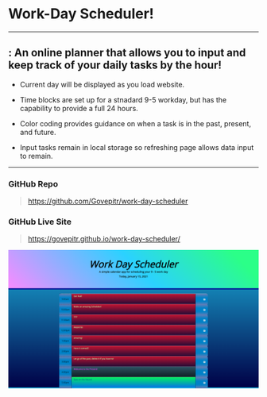 # Work-Day Scheduler!
---

## : An online planner that allows you to input and keep track of your daily tasks by the hour!

- Current day will be displayed as you load website.

- Time blocks are set up for a stnadard 9-5 workday, but has the capability to provide a full 24 hours.

- Color coding provides guidance on when a task is in the past, present, and future.

- Input tasks remain in local storage so refreshing page allows data input to remain.



---

### GitHub Repo

> https://github.com/Govepitr/work-day-scheduler

### GitHub Live Site

> https://govepitr.github.io/work-day-scheduler/

![Scheduler Screenshot](https://github.com/Govepitr/work-day-scheduler/blob/main/Screenshot.png?raw=true "Scheduler Screenshot")
